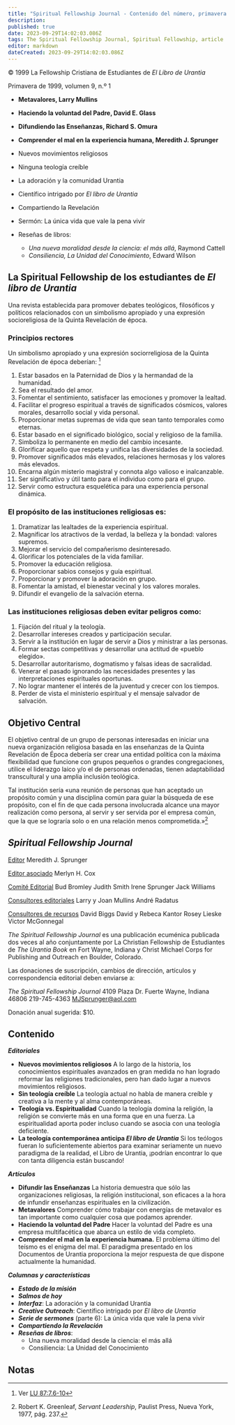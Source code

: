 ```yaml
---
title: "Spiritual Fellowship Journal - Contenido del número, primavera de 1999"
description: 
published: true
date: 2023-09-29T14:02:03.086Z
tags: The Spiritual Fellowship Journal, Spiritual Fellowship, article
editor: markdown
dateCreated: 2023-09-29T14:02:03.086Z
---
```


<p class="v-card v-sheet theme--light grey lighten-3 px-2">© 1999 La Fellowship Cristiana de Estudiantes de <i>El Libro de Urantia</i></p>


Primavera de 1999, volumen 9, n.º 1

- **Metavalores, Larry Mullins**
- **Haciendo la voluntad del Padre, David E. Glass**
- **Difundiendo las Enseñanzas, Richard S. Omura**
- **Comprender el mal en la experiencia humana, Meredith J. Sprunger**

- Nuevos movimientos religiosos
- Ninguna teología creíble
- La adoración y la comunidad Urantia
- Científico intrigado por _El libro de Urantia_
- Compartiendo la Revelación
- Sermón: La única vida que vale la pena vivir
- Reseñas de libros:
  - _Una nueva moralidad desde la ciencia: el más allá_, Raymond Cattell
  - _Consiliencia, La Unidad del Conocimiento_, Edward Wilson

## La Spiritual Fellowship de los estudiantes de _El libro de Urantia_

Una revista establecida para promover debates teológicos, filosóficos y políticos relacionados con un simbolismo apropiado y una expresión socioreligiosa de la Quinta Revelación de época.

### Principios rectores

Un simbolismo apropiado y una expresión sociorreligiosa de la Quinta Revelación de época deberían: [^1]

1. Estar basados en la Paternidad de Dios y la hermandad de la humanidad.
2. Sea el resultado del amor.
3. Fomentar el sentimiento, satisfacer las emociones y promover la lealtad.
4. Facilitar el progreso espiritual a través de significados cósmicos, valores morales, desarrollo social y vida personal.
5. Proporcionar metas supremas de vida que sean tanto temporales como eternas.
6. Estar basado en el significado biológico, social y religioso de la familia.
7. Simboliza lo permanente en medio del cambio incesante.
8. Glorificar aquello que respeta y unifica las diversidades de la sociedad.
9. Promover significados más elevados, relaciones hermosas y los valores más elevados.
10. Encarna algún misterio magistral y connota algo valioso e inalcanzable.
11. Ser significativo y útil tanto para el individuo como para el grupo.
12. Servir como estructura esquelética para una experiencia personal dinámica.

### El propósito de las instituciones religiosas es:

1. Dramatizar las lealtades de la experiencia espiritual.
2. Magnificar los atractivos de la verdad, la belleza y la bondad: valores supremos.
3. Mejorar el servicio del compañerismo desinteresado.
4. Glorificar los potenciales de la vida familiar.
5. Promover la educación religiosa.
6. Proporcionar sabios consejos y guía espiritual.
7. Proporcionar y promover la adoración en grupo.
8. Fomentar la amistad, el bienestar vecinal y los valores morales.
9. Difundir el evangelio de la salvación eterna.

### Las instituciones religiosas deben evitar peligros como:

1. Fijación del ritual y la teología.
2. Desarrollar intereses creados y participación secular.
3. Servir a la institución en lugar de servir a Dios y ministrar a las personas.
4. Formar sectas competitivas y desarrollar una actitud de «pueblo elegido».
5. Desarrollar autoritarismo, dogmatismo y falsas ideas de sacralidad.
6. Venerar el pasado ignorando las necesidades presentes y las interpretaciones espirituales oportunas.
7. No lograr mantener el interés de la juventud y crecer con los tiempos.
8. Perder de vista el ministerio espiritual y el mensaje salvador de salvación.

## Objetivo Central

El objetivo central de un grupo de personas interesadas en iniciar una nueva organización religiosa basada en las enseñanzas de la Quinta Revelación de Época debería ser crear una entidad política con la máxima flexibilidad que funcione con grupos pequeños o grandes congregaciones, utilice el liderazgo laico y/o el de personas ordenadas, tienen adaptabilidad transcultural y una amplia inclusión teológica.

Tal institución sería «una reunión de personas que han aceptado un propósito común y una disciplina común para guiar la búsqueda de ese propósito, con el fin de que cada persona involucrada alcance una mayor realización como persona, al servir y ser servida por el empresa común, que la que se lograría solo o en una relación menos comprometida.»[^2]


## _Spiritual Fellowship Journal_

<ins>Editor</ins>
Meredith J. Sprunger

<ins>Editor asociado</ins>
Merlyn H. Cox

<ins>Comité Editorial</ins>
Bud Bromley
Judith Smith
Irene Sprunger
Jack Williams

<ins>Consultores editoriales</ins>
Larry y Joan Mullins
André Radatus

<ins>Consultores de recursos</ins>
David Biggs
David y Rebeca Kantor
Rosey Lieske
Victor McGonnegal

_The Spiritual Fellowship Journal_ es una publicación ecuménica publicada dos veces al año conjuntamente por La Christian Fellowship de Estudiantes de _The Urantia Book_ en Fort Wayne, Indiana y Christ Michael Corps for Publishing and Outreach en Boulder, Colorado.

Las donaciones de suscripción, cambios de dirección, artículos y correspondencia editorial deben enviarse a:

_The Spiritual Fellowship Journal_ 4109 Plaza Dr.
Fuerte Wayne, Indiana 46806
219-745-4363
MJSprunger@aol.com

Donación anual sugerida: \$10.

## Contenido

***Editoriales***

- **Nuevos movimientos religiosos**
    A lo largo de la historia, los conocimientos espirituales avanzados en gran medida no han logrado reformar las religiones tradicionales, pero han dado lugar a nuevos movimientos religiosos.
- **Sin teología creíble**
    La teología actual no habla de manera creíble y creativa a la mente y al alma contemporáneas.
- **Teología vs. Espiritualidad**
    Cuando la teología domina la religión, la religión se convierte más en una forma que en una fuerza. La espiritualidad aporta poder incluso cuando se asocia con una teología deficiente.
- **La teología contemporánea anticipa _El libro de Urantia_**
    Si los teólogos fueran lo suficientemente abiertos para examinar seriamente un nuevo paradigma de la realidad, el Libro de Urantia, ¡podrían encontrar lo que con tanta diligencia están buscando!

***Artículos***

- **Difundir las Enseñanzas**
    La historia demuestra que sólo las organizaciones religiosas, la religión institucional, son eficaces a la hora de infundir enseñanzas espirituales en la civilización.
- **Metavalores**
    Comprender cómo trabajar con energías de metavalor es tan importante como cualquier cosa que podamos aprender.
- **Haciendo la voluntad del Padre**
    Hacer la voluntad del Padre es una empresa multifacética que abarca un estilo de vida completo.
- **Comprender el mal en la experiencia humana.**
    El problema último del teísmo es el enigma del mal. El paradigma presentado en los Documentos de Urantia proporciona la mejor respuesta de que dispone actualmente la humanidad.

***Columnas y características***

- ***Estado de la misión***
- ***Salmos de hoy***
- ***Interfaz***: La adoración y la comunidad Urantia
- ***Creative Outreach***: Científico intrigado por _El libro de Urantia_
- ***Serie de sermones*** (parte 6): La única vida que vale la pena vivir
- ***Compartiendo la Revelación***
- ***Reseñas de libros***:
    - Una nueva moralidad desde la ciencia: el más allá
    - Consiliencia: La Unidad del Conocimiento



## Notas


[^1]: Ver [LU 87:7.6-10](/es/The_Urantia_Book/87#p7_6)

[^2]: Robert K. Greenleaf, _Servant Leadership_, Paulist Press, Nueva York, 1977, pág. 237.